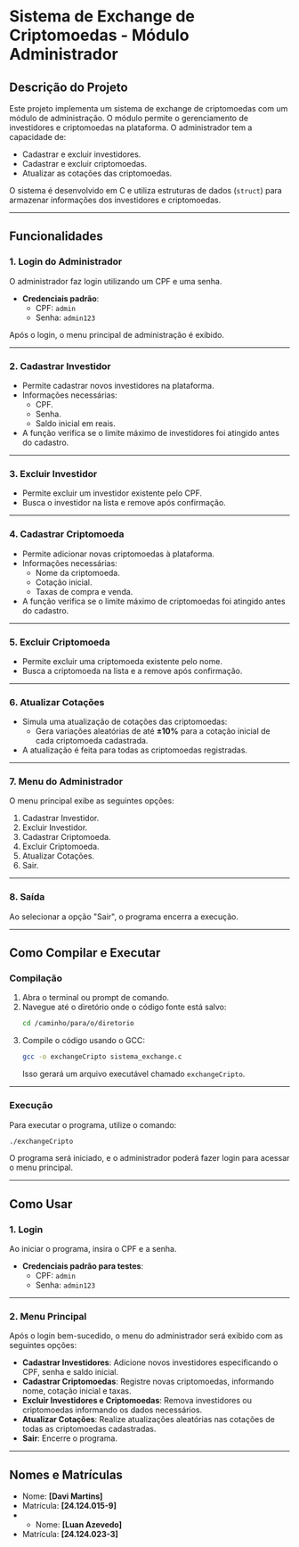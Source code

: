 
# **Sistema de Exchange de Criptomoedas - Módulo Administrador**

## **Descrição do Projeto**
Este projeto implementa um sistema de exchange de criptomoedas com um módulo de administração. O módulo permite o gerenciamento de investidores e criptomoedas na plataforma. O administrador tem a capacidade de:
- Cadastrar e excluir investidores.
- Cadastrar e excluir criptomoedas.
- Atualizar as cotações das criptomoedas.

O sistema é desenvolvido em C e utiliza estruturas de dados (`struct`) para armazenar informações dos investidores e criptomoedas.

---

## **Funcionalidades**
### **1. Login do Administrador**
O administrador faz login utilizando um CPF e uma senha.  
- **Credenciais padrão**:
  - CPF: `admin`
  - Senha: `admin123`

Após o login, o menu principal de administração é exibido.

---

### **2. Cadastrar Investidor**
- Permite cadastrar novos investidores na plataforma.
- Informações necessárias:
  - CPF.
  - Senha.
  - Saldo inicial em reais.
- A função verifica se o limite máximo de investidores foi atingido antes do cadastro.

---

### **3. Excluir Investidor**
- Permite excluir um investidor existente pelo CPF.
- Busca o investidor na lista e remove após confirmação.

---

### **4. Cadastrar Criptomoeda**
- Permite adicionar novas criptomoedas à plataforma.
- Informações necessárias:
  - Nome da criptomoeda.
  - Cotação inicial.
  - Taxas de compra e venda.
- A função verifica se o limite máximo de criptomoedas foi atingido antes do cadastro.

---

### **5. Excluir Criptomoeda**
- Permite excluir uma criptomoeda existente pelo nome.
- Busca a criptomoeda na lista e a remove após confirmação.

---

### **6. Atualizar Cotações**
- Simula uma atualização de cotações das criptomoedas:
  - Gera variações aleatórias de até **±10%** para a cotação inicial de cada criptomoeda cadastrada.
- A atualização é feita para todas as criptomoedas registradas.

---

### **7. Menu do Administrador**
O menu principal exibe as seguintes opções:
1. Cadastrar Investidor.
2. Excluir Investidor.
3. Cadastrar Criptomoeda.
4. Excluir Criptomoeda.
5. Atualizar Cotações.
6. Sair.

---

### **8. Saída**
Ao selecionar a opção "Sair", o programa encerra a execução.

---

## **Como Compilar e Executar**
### **Compilação**
1. Abra o terminal ou prompt de comando.
2. Navegue até o diretório onde o código fonte está salvo:
   ```bash
   cd /caminho/para/o/diretorio
   ```
3. Compile o código usando o GCC:
   ```bash
   gcc -o exchangeCripto sistema_exchange.c
   ```
   Isso gerará um arquivo executável chamado `exchangeCripto`.

---

### **Execução**
Para executar o programa, utilize o comando:
```bash
./exchangeCripto
```
O programa será iniciado, e o administrador poderá fazer login para acessar o menu principal.

---

## **Como Usar**
### **1. Login**
Ao iniciar o programa, insira o CPF e a senha.  
- **Credenciais padrão para testes**:
  - CPF: `admin`
  - Senha: `admin123`

---

### **2. Menu Principal**
Após o login bem-sucedido, o menu do administrador será exibido com as seguintes opções:
- **Cadastrar Investidores**: Adicione novos investidores especificando o CPF, senha e saldo inicial.
- **Cadastrar Criptomoedas**: Registre novas criptomoedas, informando nome, cotação inicial e taxas.
- **Excluir Investidores e Criptomoedas**: Remova investidores ou criptomoedas informando os dados necessários.
- **Atualizar Cotações**: Realize atualizações aleatórias nas cotações de todas as criptomoedas cadastradas.
- **Sair**: Encerre o programa.

---

## **Nomes e Matrículas**
- Nome: **[Davi Martins]**
- Matrícula: **[24.124.015-9]**
- - Nome: **[Luan Azevedo]**
- Matrícula: **[24.124.023-3]**
